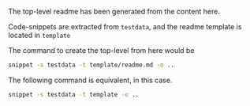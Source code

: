 The top-level readme has been generated from the content here.

Code-snippets are extracted from `testdata`, and the readme template is located in `template`

The command to create the top-level from here would be

```bash
snippet -s testdata -t template/readme.md -o ..
```

The following command is equivalent, in this case.

```bash
snippet -s testdata -t template -o ..
```
